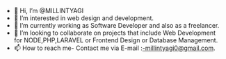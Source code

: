 - 👋 Hi, I’m @MILLINTYAGI
- 👀 I’m interested in web design and development.
- 🌱 I’m currently working as Software Developer and also as a freelancer.
- 💞️ I’m looking to collaborate on projects that include Web Development for NODE,PHP,LARAVEL or Frontend Design or Database Management.
- 📫 How to reach me- Contact me via E-mail :-millintyagi0@gmail.com.

<!---
MILLINTYAGI/MILLINTYAGI is a ✨ special ✨ repository because its `README.md` (this file) appears on your GitHub profile.
You can click the Preview link to take a look at your changes.
--->
